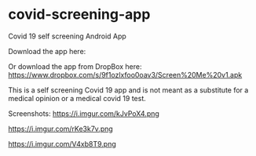 # covid-screening-app
Covid 19 self screening Android App

Download the app here: 

Or download the app from DropBox here: https://www.dropbox.com/s/9f1ozlxfoo0oav3/Screen%20Me%20v1.apk

This is a self screening Covid 19 app and is not meant as a substitute for a medical opinion or a medical covid 19 test.

Screenshots:
https://i.imgur.com/kJvPoX4.png

https://i.imgur.com/rKe3k7v.png

https://i.imgur.com/V4xb8T9.png
